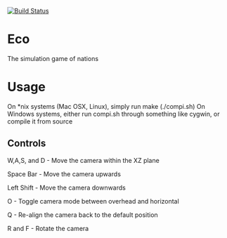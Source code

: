 [![Build Status](https://travis-ci.org/EcoGame/Eco.svg?branch=master)](https://travis-ci.org/EcoGame/Eco)

# Eco
The simulation game of nations

# Usage
On *nix systems (Mac OSX, Linux), simply run make (./compi.sh)
On Windows systems, either run compi.sh through something like cygwin, or compile it from source

## Controls

W,A,S, and D - Move the camera within the XZ plane

Space Bar - Move the camera upwards

Left Shift - Move the camera downwards

O - Toggle camera mode between overhead and horizontal 

Q - Re-align the camera back to the default position

R and F - Rotate the camera
